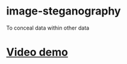 image-steganography
===================

To conceal data within other data

[Video demo](https://www.youtube.com/watch?v=hdY_m7KXvQg)
=========================================================
